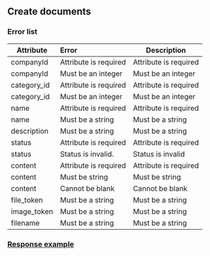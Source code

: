## Create documents
### Error list
| Attribute   | Error                     | Description                                                 |
|-------------|:--------------------------|-------------------------------------------------------------|
| companyId   | Attribute is required     | Attribute is required       |
| companyId   | Must be an integer        | Must be an integer   |
| category_id | Attribute is required     | Attribute is required     |
| category_id | Must be an integer        | Must be an integer |
| name        | Attribute is required     | Attribute is required            |
| name        | Must be a string          | Must be a string           |
| description | Must be a string          | Must be a string     |
| status      | Attribute is required     | Attribute is required          |
| status      | Status is invalid.        | Status is invalid                     |
| content     | Attribute is required     | Attribute is required         |
| content     | Must be string            | Must be string         |
| content     | Сannot be blank           | Сannot be blank          |
| file_token  | Must be a string          | Must be a string      |
| image_token | Must be a string          | Must be a string     |
| filename    | Must be a string          | Must be a string       |
### [Response example](https://github.com/cleverlms/integration-docs/blob/main/examples/v2/information/information_create.json)